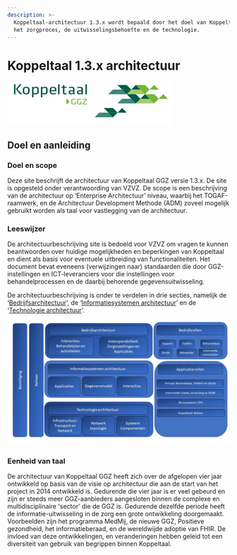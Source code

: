 ```yaml
---
description: >-
  Koppeltaal-architectuur 1.3.x wordt bepaald door het doel van Koppeltaal,
  het zorgproces, de uitwisselingsbehoefte en de technologie.
---
```


# Koppeltaal 1.3.x architectuur

![](.gitbook/assets/koppeltaal.jpg)

## Doel en aanleiding

### Doel en scope

Deze site beschrijft de architectuur van Koppeltaal GGZ versie 1.3.x. De site is opgesteld onder verantwoording van VZVZ. De scope is een beschrijving van de architectuur op ‘Enterprise Architectuur’ niveau, waarbij het TOGAF-raamwerk, en de Architectuur Development Methode \(ADM\) zoveel mogelijk gebruikt worden als taal voor vastlegging van de architectuur.

### Leeswijzer

De architectuurbeschrijving site is bedoeld voor VZVZ om vragen te kunnen beantwoorden over huidige mogelijkheden en beperkingen van Koppeltaal en dient als basis voor eventuele uitbreiding van functionaliteiten. Het document bevat eveneens \(verwijzingen naar\) standaarden die door GGZ-instellingen en ICT-leveranciers voor die instellingen voor behandelprocessen en de daarbij behorende gegevensuitwisseling.

De architectuurbeschrijving is onder te verdelen in drie secties, namelijk de ‘[Bedrijfsarchitectuur](https://stibbe.gitbook.io/koppeltaal-1-3-x-architectuur/bedrijfsarchitectuur)’, de ‘[Informatiesystemen architectuur](https://stibbe.gitbook.io/koppeltaal-1-3-x-architectuur/informatiesystemen-architectuur)’ en de ‘[Technologie architectuur](https://stibbe.gitbook.io/koppeltaal-1-3-x-architectuur/technologie-architectuur)’.

![Koppeltaal architectuur](.gitbook/assets/1.jpeg)

### Eenheid van taal

De architectuur van Koppeltaal GGZ heeft zich over de afgelopen vier jaar ontwikkeld op basis van de visie op architectuur die aan de start van het project in 2014 ontwikkeld is. Gedurende die vier jaar is er veel gebeurd en zijn er steeds meer GGZ-aanbieders aangesloten binnen de complexe en multidisciplinaire 'sector' die de GGZ is. Gedurende dezelfde periode heeft de informatie-uitwisseling in de zorg een grote ontwikkeling doorgemaakt. Voorbeelden zijn het programma MedMij, de nieuwe GGZ, Positieve gezondheid, het informatieberaad, en de wereldwijde adoptie van FHIR. De invloed van deze ontwikkelingen, en veranderingen hebben geleid tot een diversiteit van gebruik van begrippen binnen Koppeltaal.

